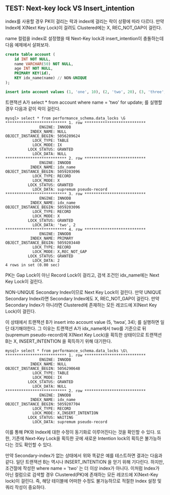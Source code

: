 ## TEST: Next-key lock VS Insert_intention

index를 사용할 경우 PK이 걸리는 락과 index에 걸리는 락이 상황에 따라 다르다. 만약 Index에 X(Next Key Lock)이 걸려도 Clustered에는 X, REC_NOT_GAP이 걸린다. 

name 컬럼을 index로 설정했을 때 Next-Key lock과 insert_intention이 충돌하는데 다음 예제에서 살펴보자.

```sql
create table account (
	id INT NOT NULL,
	name VARCHAR(50) NOT NULL,
	age INT NOT NULL,
	PRIMARY KEY(id),
	KEY idx_name(name) // NON-UNIQUE
);

insert into account values (1, 'one', 10), (2, 'two', 20), (3, 'three', 30); 
```

트랜잭션 A가 select * from account where name = 'two' for update; 를 실행할 경우 다음과 같이 락이 걸린다.

```shell
mysql> select * from performance_schema.data_locks \G
*************************** 1. row ***************************
               ENGINE: INNODB
           INDEX_NAME: NULL
OBJECT_INSTANCE_BEGIN: 5056289624
            LOCK_TYPE: TABLE
            LOCK_MODE: IX
          LOCK_STATUS: GRANTED
            LOCK_DATA: NULL
*************************** 2. row ***************************
               ENGINE: INNODB
           INDEX_NAME: idx_name
OBJECT_INSTANCE_BEGIN: 5059203096
            LOCK_TYPE: RECORD
            LOCK_MODE: X
          LOCK_STATUS: GRANTED
            LOCK_DATA: supremum pseudo-record
*************************** 3. row ***************************
               ENGINE: INNODB
           INDEX_NAME: idx_name
OBJECT_INSTANCE_BEGIN: 5059203096
            LOCK_TYPE: RECORD
            LOCK_MODE: X
          LOCK_STATUS: GRANTED
            LOCK_DATA: 'two', 2
*************************** 4. row ***************************
               ENGINE: INNODB
           INDEX_NAME: PRIMARY
OBJECT_INSTANCE_BEGIN: 5059203440
            LOCK_TYPE: RECORD
            LOCK_MODE: X,REC_NOT_GAP
          LOCK_STATUS: GRANTED
            LOCK_DATA: 2
4 rows in set (0.00 sec)
```

PK는 Gap Lock이 아닌 Record Lock이 걸리고,
검색 조건인 idx_name에는 Next Key Lock이 걸린다. 


NON-UNIQUE Secondary Index이므로 Next Key Lock이 걸린다. 
만약 UNIQUE Secondary Index라면 Secondary Index에도 X, REC_NOT_GAP이 걸린다.
만약 Secondary Index가 아니라면 Clustered에 존재하는 모든 레코드에 X(Next Key Lock)이 걸린다.

이 상태에서 트랜잭션 B가 insert into account value (5, ‘twoa’, 34); 를 실행하면 일단 대기해야한다. 그 이유는 트랜잭션 A가 idx_name에서 two를 기준으로 뒤(supremum pseudo-record)에 X(Next Key Lock)을 획득한 상태이므로 트랜잭션 B는 X, INSERT_INTENTION 을 획득하기 위해 대기한다.

```shell
mysql> select * from performance_schema.data_locks \G\
*************************** 1. row ***************************
               ENGINE: INNODB
           INDEX_NAME: NULL
OBJECT_INSTANCE_BEGIN: 5056290648
            LOCK_TYPE: TABLE
            LOCK_MODE: IX
          LOCK_STATUS: GRANTED
            LOCK_DATA: NULL
*************************** 2. row ***************************
               ENGINE: INNODB
           INDEX_NAME: idx_name
OBJECT_INSTANCE_BEGIN: 5059207704
            LOCK_TYPE: RECORD
            LOCK_MODE: X,INSERT_INTENTION
          LOCK_STATUS: WAITING
            LOCK_DATA: supremum pseudo-record
```
 
이를 통해 PK와 Index에 대한 수정이 동기화로 이루어진다는 것을 확인할 수 있다. 또한, 기존에 Next-Key Lock을 획득한 곳에 새로운 Intention lock의 획득은 불가능하다는 것도 확인할 수 있다.

만약 Secondary-index가 없는 상태에서 위와 똑같은 예를 테스트하면 결과는 다음과 같다. 일단 트랜잭션 B는 역시나 INSERT_INTENTION 을 얻기 위해 기다린다. 하지만, 조건절에 작성한 where name = 'two' 는 더 이상 index가 아니다. 이처럼 Index가 아닌 컬럼으로 검색할 경우 Clustered(PK)에 존재하는 모든 레코드에 X(Next-Key lock)이 걸린다. 즉, 해당 테이블에 어떠한 수정도 불가능하므로 적절한 Index 설정 및 쿼리 작성이 중요하다.
